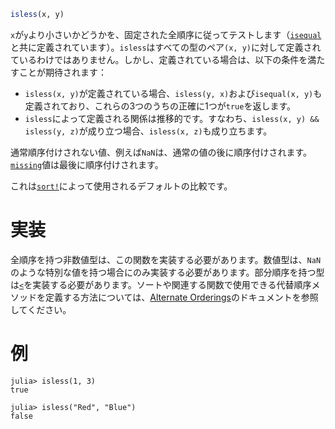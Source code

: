 ```julia
isless(x, y)
```

`x`が`y`より小さいかどうかを、固定された全順序に従ってテストします（[`isequal`](@ref)と共に定義されています）。`isless`はすべての型のペア`(x, y)`に対して定義されているわけではありません。しかし、定義されている場合は、以下の条件を満たすことが期待されます：

  * `isless(x, y)`が定義されている場合、`isless(y, x)`および`isequal(x, y)`も定義されており、これらの3つのうちの正確に1つが`true`を返します。
  * `isless`によって定義される関係は推移的です。すなわち、`isless(x, y) && isless(y, z)`が成り立つ場合、`isless(x, z)`も成り立ちます。

通常順序付けされない値、例えば`NaN`は、通常の値の後に順序付けされます。[`missing`](@ref)値は最後に順序付けされます。

これは[`sort!`](@ref)によって使用されるデフォルトの比較です。

# 実装

全順序を持つ非数値型は、この関数を実装する必要があります。数値型は、`NaN`のような特別な値を持つ場合にのみ実装する必要があります。部分順序を持つ型は[`<`](@ref)を実装する必要があります。ソートや関連する関数で使用できる代替順序メソッドを定義する方法については、[Alternate Orderings](@ref)のドキュメントを参照してください。

# 例

```jldoctest
julia> isless(1, 3)
true

julia> isless("Red", "Blue")
false
```
